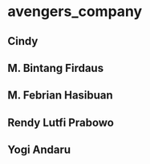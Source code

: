 # avengers_company
  ## Cindy
  ## M. Bintang Firdaus
  ## M. Febrian Hasibuan
  ## Rendy Lutfi Prabowo
  ## Yogi Andaru
